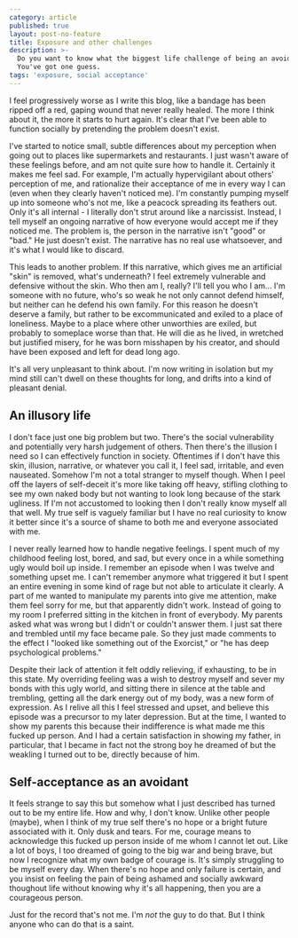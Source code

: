 ```yaml
---
category: article
published: true
layout: post-no-feature
title: Exposure and other challenges
description: >-
  Do you want to know what the biggest life challenge of being an avoidant is?
  You've got one guess.
tags: 'exposure, social acceptance'
---
```

I feel progressively worse as I write this blog, like a bandage has been ripped off a red, gaping wound that never really healed. The more I think about it, the more it starts to hurt again. It's clear that I've been able to function socially by pretending the problem doesn't exist.

I've started to notice small, subtle differences about my perception when going out to places like supermarkets and restaurants. I just wasn't aware of these feelings before, and am not quite sure how to handle it. Certainly it makes me feel sad. For example, I'm actually hypervigilant about others' perception of me, and rationalize their acceptance of me in every way I can (even when they clearly haven't noticed me). I'm constantly pumping myself up into someone who's not me, like a peacock spreading its feathers out. Only it's all internal - I literally don't strut around like a narcissist. Instead, I tell myself an ongoing narrative of how everyone would accept me if they noticed me. The problem is, the person in the narrative isn't "good" or "bad." He just doesn't exist. The narrative has no real use whatsoever, and it's what I would like to discard.

This leads to another problem. If this narrative, which gives me an artificial "skin" is removed, what's underneath? I feel extremely vulnerable and defensive without the skin. Who then am I, really? I'll tell you who I am... I'm someone with no future, who's so weak he not only cannot defend himself, but neither can he defend his own family. For this reason he doesn't deserve a family, but rather to be excommunicated and exiled to a place of loneliness. Maybe to a place where other unworthies are exiled, but probably to someplace worse than that. He will die as he lived, in wretched but justified misery, for he was born misshapen by his creator, and should have been exposed and left for dead long ago.

It's all very unpleasant to think about. I'm now writing in isolation but my mind still can't dwell on these thoughts for long, and drifts into a kind of pleasant denial.

## An illusory life

I don't face just one big problem but two. There's the social vulnerability and potentially very harsh judgement of others. Then there's the illusion I need so I can effectively function in society. Oftentimes if I don't have this skin, illusion, narrative, or whatever you call it, I feel sad, irritable, and even nauseated. Somehow I'm not a total stranger to myself though. When I peel off the layers of self-deceit it's more like taking off heavy, stifling clothing to see my own naked body but not wanting to look long because of the stark ugliness. If I'm not accustomed to looking then I don't really know myself all that well. My true self is vaguely familiar but I have no real curiosity to know it better since it's a source of shame to both me and everyone associated with me. 

I never really learned how to handle negative feelings. I spent much of my childhood feeling lost, bored, and sad, but every once in a while something ugly would boil up inside. I remember an episode when I was twelve and something upset me. I can't remember anymore what triggered it but I spent an entire evening in some kind of rage but not able to articulate it clearly. A part of me wanted to manipulate my parents into give me attention, make them feel sorry for me, but that apparently didn't work. Instead of going to my room I preferred sitting in the kitchen in front of everybody. My parents asked what was wrong but I didn't or couldn't answer them. I just sat there and trembled until my face became pale. So they just made comments to the effect I "looked like something out of the Exorcist," or "he has deep psychological problems."

Despite their lack of attention it felt oddly relieving, if exhausting, to be in this state. My overriding feeling was a wish to destroy myself and sever my bonds with this ugly world, and sitting there in silence at the table and trembling, getting all the dark energy out of my body, was a new form of expression. As I relive all this I feel stressed and upset, and believe this episode was a precursor to my later depression. But at the time, I wanted to show my parents this because their indifference is what made me this fucked up person. And I had a certain satisfaction in showing my father, in particular, that I became in fact not the strong boy he dreamed of but the weakling I turned out to be, directly because of him.

## Self-acceptance as an avoidant

It feels strange to say this but somehow what I just described has turned out to be my entire life. How and why, I don't know. Unlike other people (maybe), when I think of my true self there's no hope or a bright future associated with it. Only dusk and tears. For me, courage means to acknowledge this fucked up person inside of me whom I cannot let out. Like a lot of boys, I too dreamed of going to the big war and being brave, but now I recognize what my own badge of courage is. It's simply struggling to be myself every day. When there's no hope and only failure is certain, and you insist on feeling the pain of being ashamed and socially awkward thoughout life without knowing why it's all happening, then you are a courageous person.

Just for the record that's not me. I'm *not* the guy to do that. But I think anyone who can do that is a saint.
